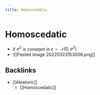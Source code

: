 ```yaml
---
title: Homoscedatic
---
```


# Homoscedatic
- if $\sigma^{2}$ is constant in $\epsilon \sim \mathcal{N}(0, \sigma^{2})$
- ![[Pasted image 20220323153008.png]]







## Backlinks
* [[Aleatoric]]
	* [[Homoscedatic]]

